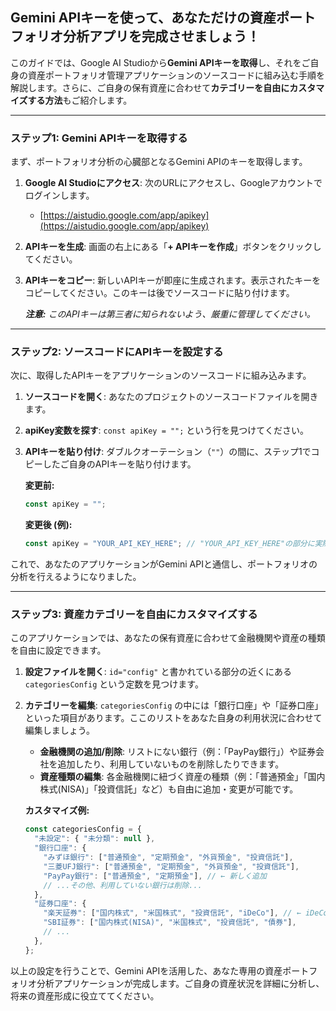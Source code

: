 ## Gemini APIキーを使って、あなただけの資産ポートフォリオ分析アプリを完成させましょう！

このガイドでは、Google AI Studioから**Gemini APIキーを取得**し、それをご自身の資産ポートフォリオ管理アプリケーションのソースコードに組み込む手順を解説します。さらに、ご自身の保有資産に合わせて**カテゴリーを自由にカスタマイズする方法**もご紹介します。

---

### **ステップ1: Gemini APIキーを取得する**

まず、ポートフォリオ分析の心臓部となるGemini APIのキーを取得します。

1.  **Google AI Studioにアクセス**: 次のURLにアクセスし、Googleアカウントでログインします。
    * [https://aistudio.google.com/app/apikey](https://aistudio.google.com/app/apikey)

2.  **APIキーを生成**: 画面の右上にある「**+ APIキーを作成**」ボタンをクリックしてください。

3.  **APIキーをコピー**: 新しいAPIキーが即座に生成されます。表示されたキーをコピーしてください。このキーは後でソースコードに貼り付けます。

    ***注意:*** *このAPIキーは第三者に知られないよう、厳重に管理してください。*

---

### **ステップ2: ソースコードにAPIキーを設定する**

次に、取得したAPIキーをアプリケーションのソースコードに組み込みます。

1.  **ソースコードを開く**: あなたのプロジェクトのソースコードファイルを開きます。
2.  **apiKey変数を探す**: `const apiKey = "";` という行を見つけてください。
3.  **APIキーを貼り付け**: ダブルクオーテーション（`""`）の間に、ステップ1でコピーしたご自身のAPIキーを貼り付けます。

    **変更前:**
    ```javascript
    const apiKey = "";
    ```

    **変更後 (例):**
    ```javascript
    const apiKey = "YOUR_API_KEY_HERE"; // "YOUR_API_KEY_HERE"の部分に実際のキーを貼り付けます
    ```

これで、あなたのアプリケーションがGemini APIと通信し、ポートフォリオの分析を行えるようになりました。

---

### **ステップ3: 資産カテゴリーを自由にカスタマイズする**

このアプリケーションでは、あなたの保有資産に合わせて金融機関や資産の種類を自由に設定できます。

1.  **設定ファイルを開く**: `id="config"` と書かれている部分の近くにある `categoriesConfig` という定数を見つけます。
2.  **カテゴリーを編集**: `categoriesConfig` の中には「銀行口座」や「証券口座」といった項目があります。ここのリストをあなた自身の利用状況に合わせて編集しましょう。

    * **金融機関の追加/削除**:
        リストにない銀行（例：「PayPay銀行」）や証券会社を追加したり、利用していないものを削除したりできます。
    * **資産種類の編集**:
        各金融機関に紐づく資産の種類（例：「普通預金」「国内株式(NISA)」「投資信託」など）も自由に追加・変更が可能です。

    **カスタマイズ例:**
    ```javascript
    const categoriesConfig = {
      "未設定": { "未分類": null },
      "銀行口座": {
        "みずほ銀行": ["普通預金", "定期預金", "外貨預金", "投資信託"],
        "三菱UFJ銀行": ["普通預金", "定期預金", "外貨預金", "投資信託"],
        "PayPay銀行": ["普通預金", "定期預金"], // ← 新しく追加
        // ...その他、利用していない銀行は削除...
      },
      "証券口座": {
        "楽天証券": ["国内株式", "米国株式", "投資信託", "iDeCo"], // ← iDeCoを追加
        "SBI証券": ["国内株式(NISA)", "米国株式", "投資信託", "債券"],
        // ...
      },
    };
    ```

以上の設定を行うことで、Gemini APIを活用した、あなた専用の資産ポートフォリオ分析アプリケーションが完成します。ご自身の資産状況を詳細に分析し、将来の資産形成に役立ててください。